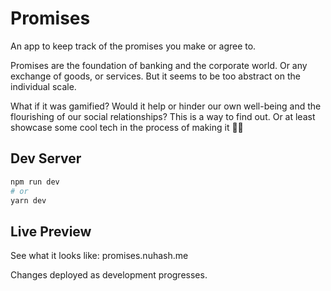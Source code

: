 # Promises

An app to keep track of the promises you make or agree to.

Promises are the foundation of banking and the corporate world. Or any exchange of goods, or services. But it seems to be too abstract on the individual scale.

What if it was gamified? Would it help or hinder our own well-being and the flourishing of our social relationships? This is a way to find out. Or at least showcase some cool tech in the process of making it 🙌🏽

## Dev Server

```bash
npm run dev
# or
yarn dev
```
## Live Preview
See what it looks like:
promises.nuhash.me

Changes deployed as development progresses.